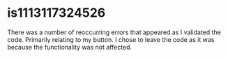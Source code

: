 # is1113117324526
There was a number of reoccurring errors that appeared as I validated the code. Primarily relating to my button. I chose to leave the code as it was because the functionality was not affected.